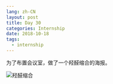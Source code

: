 ```yaml
---
lang: zh-CN
layout: post
title: Day 30
categories: Internship
date: 2018-10-18
tags:
  - internship
---
```


为了布置会议室，做了一个羟醛缩合的海报。

![羟醛缩合](https://img.njzjz.win/?url=drive.google.com/uc?id=1HF8rM2yLNvfL1Sae8kc4rTXPqAf3U6eU)
